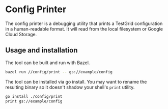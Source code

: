 # Config Printer

The config printer is a debugging utility that prints a TestGrid configuration in a
human-readable format. It will read from the local filesystem or Google Cloud Storage.

## Usage and installation

The tool can be built and run with Bazel.

```sh
bazel run //config/print -- gs://example/config
```

The tool can be installed via go install. You may want to rename the
resulting binary so it doesn't shadow your shell's `print` utility.

```sh
go install ./config/print
print gs://example/config
```
